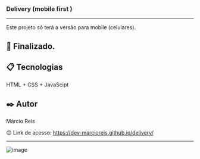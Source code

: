 ### Delivery (mobile first )

---

Este projeto só terá a versão para mobile (celulares).

## 🚀 Finalizado.

## 📋 Tecnologias
HTML + CSS + JavaScipt

## ✒️ Autor
Márcio Reis

😊 Link de acesso: https://dev-marcioreis.github.io/delivery/

---
![image](https://user-images.githubusercontent.com/122680054/213027842-ff86b3cc-b901-408b-9d4b-58aa32881071.png)
